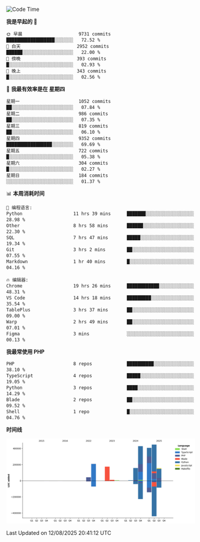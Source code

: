 <!--START_SECTION:waka-->
![Code Time](http://img.shields.io/badge/Code%20Time-3%2C981%20hrs%205%20mins-blue)

**我是早起的 🐤** 

```text
🌞 早晨                     9731 commits        ██████████████████░░░░░░░   72.52 % 
🌆 白天                     2952 commits        ██████░░░░░░░░░░░░░░░░░░░   22.00 % 
🌃 傍晚                     393 commits         █░░░░░░░░░░░░░░░░░░░░░░░░   02.93 % 
🌙 晚上                     343 commits         █░░░░░░░░░░░░░░░░░░░░░░░░   02.56 % 
```
📅 **我最有效率是在 星期四** 

```text
星期一                      1052 commits        ██░░░░░░░░░░░░░░░░░░░░░░░   07.84 % 
星期二                      986 commits         ██░░░░░░░░░░░░░░░░░░░░░░░   07.35 % 
星期三                      819 commits         ██░░░░░░░░░░░░░░░░░░░░░░░   06.10 % 
星期四                      9352 commits        █████████████████░░░░░░░░   69.69 % 
星期五                      722 commits         █░░░░░░░░░░░░░░░░░░░░░░░░   05.38 % 
星期六                      304 commits         █░░░░░░░░░░░░░░░░░░░░░░░░   02.27 % 
星期日                      184 commits         ░░░░░░░░░░░░░░░░░░░░░░░░░   01.37 % 
```


📊 **本周消耗时间** 

```text
💬 编程语言: 
Python                   11 hrs 39 mins      ███████░░░░░░░░░░░░░░░░░░   28.98 % 
Other                    8 hrs 58 mins       ██████░░░░░░░░░░░░░░░░░░░   22.30 % 
SQL                      7 hrs 47 mins       █████░░░░░░░░░░░░░░░░░░░░   19.34 % 
Git                      3 hrs 2 mins        ██░░░░░░░░░░░░░░░░░░░░░░░   07.55 % 
Markdown                 1 hr 40 mins        █░░░░░░░░░░░░░░░░░░░░░░░░   04.16 % 

🔥 编辑器: 
Chrome                   19 hrs 26 mins      ████████████░░░░░░░░░░░░░   48.31 % 
VS Code                  14 hrs 18 mins      █████████░░░░░░░░░░░░░░░░   35.54 % 
TablePlus                3 hrs 37 mins       ██░░░░░░░░░░░░░░░░░░░░░░░   09.00 % 
Warp                     2 hrs 49 mins       ██░░░░░░░░░░░░░░░░░░░░░░░   07.01 % 
Figma                    3 mins              ░░░░░░░░░░░░░░░░░░░░░░░░░   00.13 % 
```

**我最常使用 PHP** 

```text
PHP                      8 repos             ██████████░░░░░░░░░░░░░░░   38.10 % 
TypeScript               4 repos             █████░░░░░░░░░░░░░░░░░░░░   19.05 % 
Python                   3 repos             ████░░░░░░░░░░░░░░░░░░░░░   14.29 % 
Blade                    2 repos             ██░░░░░░░░░░░░░░░░░░░░░░░   09.52 % 
Shell                    1 repo              █░░░░░░░░░░░░░░░░░░░░░░░░   04.76 % 
```



**时间线**

![Lines of Code chart](https://raw.githubusercontent.com/abrahamgreyson/abrahamgreyson/main/assets/bar_graph.png)


 Last Updated on 12/08/2025 20:41:12 UTC
<!--END_SECTION:waka-->
